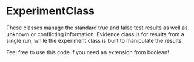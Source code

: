 # ExperimentClass

These classes manage the standard true and false test results as well as unknown or conflicting information. Evidence class is for results from a single run, while the experiment class is built to manipulate the results.

Feel free to use this code if you need an extension from boolean!
